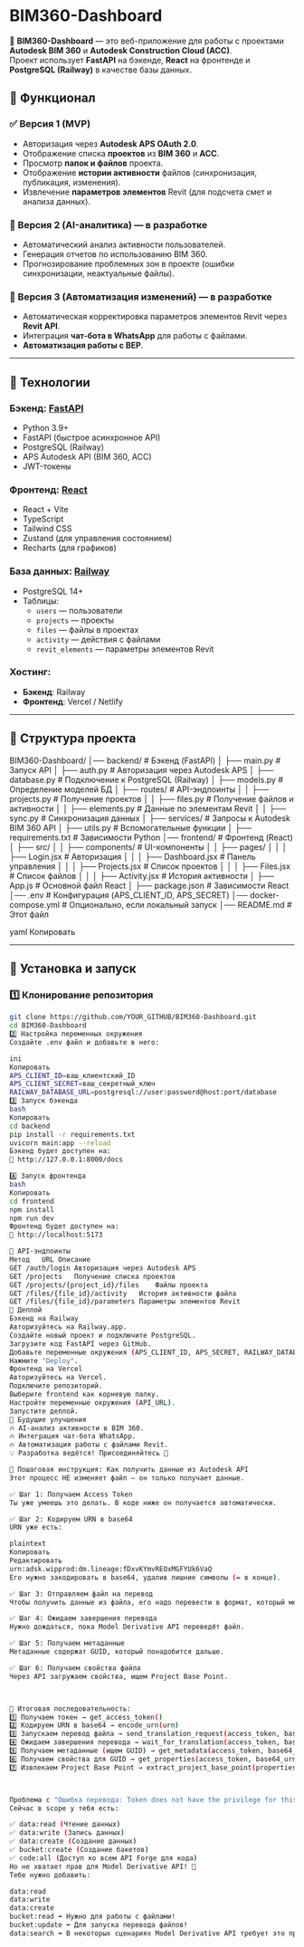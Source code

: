 # BIM360-Dashboard

🚀 **BIM360-Dashboard** — это веб-приложение для работы с проектами **Autodesk BIM 360** и **Autodesk Construction Cloud (ACC)**.  
Проект использует **FastAPI** на бэкенде, **React** на фронтенде и **PostgreSQL (Railway)** в качестве базы данных.

## 🔹 Функционал
### ✅ Версия 1 (MVP)
- Авторизация через **Autodesk APS OAuth 2.0**.
- Отображение списка **проектов** из **BIM 360** и **ACC**.
- Просмотр **папок и файлов** проекта.
- Отображение **истории активности** файлов (синхронизация, публикация, изменения).
- Извлечение **параметров элементов** Revit (для подсчета смет и анализа данных).

### 🚀 Версия 2 (AI-аналитика) — в разработке
- Автоматический анализ активности пользователей.
- Генерация отчетов по использованию BIM 360.
- Прогнозирование проблемных зон в проекте (ошибки синхронизации, неактуальные файлы).

### 🤖 Версия 3 (Автоматизация изменений) — в разработке
- Автоматическая корректировка параметров элементов Revit через **Revit API**.
- Интеграция **чат-бота в WhatsApp** для работы с файлами.
- **Автоматизация работы с BEP**.

---

## 🔹 Технологии
### **Бэкенд**: [FastAPI](https://fastapi.tiangolo.com/)  
- Python 3.9+
- FastAPI (быстрое асинхронное API)
- PostgreSQL (Railway)
- APS Autodesk API (BIM 360, ACC)
- JWT-токены

### **Фронтенд**: [React](https://reactjs.org/)  
- React + Vite
- TypeScript
- Tailwind CSS
- Zustand (для управления состоянием)
- Recharts (для графиков)

### **База данных**: [Railway](https://railway.app/)  
- PostgreSQL 14+
- Таблицы:
  - `users` — пользователи
  - `projects` — проекты
  - `files` — файлы в проектах
  - `activity` — действия с файлами
  - `revit_elements` — параметры элементов Revit

### **Хостинг**:
- **Бэкенд**: Railway
- **Фронтенд**: Vercel / Netlify

---

## 🔹 Структура проекта

BIM360-Dashboard/ │── backend/ # Бэкенд (FastAPI) │ ├── main.py # Запуск API │ ├── auth.py # Авторизация через Autodesk APS │ ├── database.py # Подключение к PostgreSQL (Railway) │ ├── models.py # Определение моделей БД │ ├── routes/ # API-эндпоинты │ │ ├── projects.py # Получение проектов │ │ ├── files.py # Получение файлов и активности │ │ ├── elements.py # Данные по элементам Revit │ │ ├── sync.py # Синхронизация данных │ ├── services/ # Запросы к Autodesk BIM 360 API │ ├── utils.py # Вспомогательные функции │ ├── requirements.txt # Зависимости Python │── frontend/ # Фронтенд (React) │ ├── src/ │ │ ├── components/ # UI-компоненты │ │ ├── pages/ │ │ │ ├── Login.jsx # Авторизация │ │ │ ├── Dashboard.jsx # Панель управления │ │ │ ├── Projects.jsx # Список проектов │ │ │ ├── Files.jsx # Список файлов │ │ │ ├── Activity.jsx # История активности │ ├── App.js # Основной файл React │ ├── package.json # Зависимости React │── .env # Конфигурация (APS_CLIENT_ID, APS_SECRET) │── docker-compose.yml # Опционально, если локальный запуск │── README.md # Этот файл

yaml
Копировать

---

## 🔹 Установка и запуск

### 1️⃣ **Клонирование репозитория**
```bash
git clone https://github.com/YOUR_GITHUB/BIM360-Dashboard.git
cd BIM360-Dashboard
2️⃣ Настройка переменных окружения
Создайте .env файл и добавьте в него:

ini
Копировать
APS_CLIENT_ID=ваш_клиентский_ID
APS_CLIENT_SECRET=ваш_секретный_ключ
RAILWAY_DATABASE_URL=postgresql://user:password@host:port/database
3️⃣ Запуск бэкенда
bash
Копировать
cd backend
pip install -r requirements.txt
uvicorn main:app --reload
Бэкенд будет доступен на:
🔗 http://127.0.0.1:8000/docs

4️⃣ Запуск фронтенда
bash
Копировать
cd frontend
npm install
npm run dev
Фронтенд будет доступен на:
🔗 http://localhost:5173

🔹 API-эндпоинты
Метод	URL	Описание
GET	/auth/login	Авторизация через Autodesk APS
GET	/projects	Получение списка проектов
GET	/projects/{project_id}/files	Файлы проекта
GET	/files/{file_id}/activity	История активности файла
GET	/files/{file_id}/parameters	Параметры элементов Revit
🔹 Деплой
Бэкенд на Railway
Авторизуйтесь на Railway.app.
Создайте новый проект и подключите PostgreSQL.
Загрузите код FastAPI через GitHub.
Добавьте переменные окружения (APS_CLIENT_ID, APS_SECRET, RAILWAY_DATABASE_URL).
Нажмите "Deploy".
Фронтенд на Vercel
Авторизуйтесь на Vercel.
Подключите репозиторий.
Выберите frontend как корневую папку.
Настройте переменные окружения (API_URL).
Запустите деплой.
🔹 Будущие улучшения
🔥 AI-анализ активности в BIM 360.
🔥 Интеграция чат-бота WhatsApp.
🔥 Автоматизация работы с файлами Revit.
💡 Разработка ведётся! Присоединяйтесь 🚀

🚀 Пошаговая инструкция: Как получить данные из Autodesk API
Этот процесс НЕ изменяет файл — он только получает данные.

✅ Шаг 1: Получаем Access Token
Ты уже умеешь это делать. В коде ниже он получается автоматически.

✅ Шаг 2: Кодируем URN в base64
URN уже есть:

plaintext
Копировать
Редактировать
urn:adsk.wipprod:dm.lineage:fDxvKYmvREOxMGFYUk6VaQ
Его нужно закодировать в base64, удалив лишние символы (= в конце).

✅ Шаг 3: Отправляем файл на перевод
Чтобы получить данные из файла, его надо перевести в формат, который можно анализировать (SVF).

✅ Шаг 4: Ожидаем завершения перевода
Нужно дождаться, пока Model Derivative API переведёт файл.

✅ Шаг 5: Получаем метаданные
Метаданные содержат GUID, который понадобится дальше.

✅ Шаг 6: Получаем свойства файла
Через API загружаем свойства, ищем Project Base Point.



📌 Итоговая последовательность:
1️⃣ Получаем токен → get_access_token()
2️⃣ Кодируем URN в base64 → encode_urn(urn)
3️⃣ Запускаем перевод файла → send_translation_request(access_token, base64_urn)
4️⃣ Ожидаем завершения перевода → wait_for_translation(access_token, base64_urn)
5️⃣ Получаем метаданные (ищем GUID) → get_metadata(access_token, base64_urn)
6️⃣ Получаем свойства для GUID → get_properties(access_token, base64_urn, guid)
7️⃣ Извлекаем Project Base Point → extract_project_base_point(properties)



Проблема с "Ошибка перевода: Token does not have the privilege for this request"
Сейчас в scope у тебя есть:

✅ data:read (Чтение данных)
✅ data:write (Запись данных)
✅ data:create (Создание данных)
✅ bucket:create (Создание бакетов)
✅ code:all (Доступ ко всем API Forge для кода)
Но не хватает прав для Model Derivative API! 🛑
Тебе нужно добавить:

data:read
data:write
data:create
bucket:read ⬅ Нужно для работы с файлами!
bucket:update ⬅ Для запуска перевода файлов!
data:search ⬅ В некоторых сценариях Model Derivative API требует это право!


